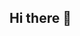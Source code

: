 ## Hi there 👋

<!--
**bleonahysaj/bleonahysaj** is a ✨ _special_ ✨ repository because its `README.md` (this file) appears on your GitHub profile.

Here are some ideas to get you started:

- 🔭 I’m currently a senior computer science student
- 🌱 I’m currently learning software development 
- 👯 I’m looking to collaborate on projects and ideas related to the field.
-  I’m looking for help with finding solutions and building up the future :)


